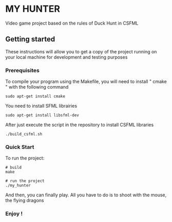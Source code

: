 # MY HUNTER

Video game project based on the rules of Duck Hunt in CSFML

## Getting started 

These instructions will allow you to get a copy of the project running on your local machine for development and testing purposes

### Prerequisites

To compile your program using the Makefile, you will need to install " cmake " with the following command
```
sudo apt-get install cmake
```

You need to install SFML librairies
```
sudo apt-get install libsfml-dev
```

After just execute the script in the repository to install CSFML libraries
```
./build_csfml.sh
```

### Quick Start

To run the project:
```
# build
make

# run the project
./my_hunter
```

And then, you can finally play.
All you have to do is to shoot with the mouse, the flying dragons

### Enjoy !
